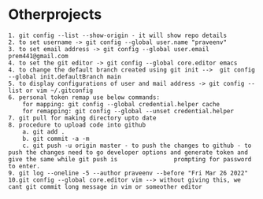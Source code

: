 # Otherprojects

    1. git config --list --show-origin - it will show repo details
    2. to set username -> git config --global user.name "praveenv"
    3. to set email address -> git config --global user.email prem441@gmail.com
    4. to set the git editor -> git config --global core.editor emacs
    4. to change the default branch created using git init -->  git config --global init.defaultBranch main
    5. to display configurations of user and mail address -> git config --list or vim ~/.gitconfig
    6. personal token remap use below commands: 
        for mapping: git config --global credential.helper cache
        for remapping: git config --global --unset credential.helper
    7. git pull for making directory upto date
    8. procedure to upload code into github
        a. git add .
        b. git commit -a -m
        c. git push -u origin master - to push the changes to github - to push the changes need to go developer options and generate token and give the same while git push is                prompting for password to enter.
    9. git log --oneline -5 --author praveenv --before "Fri Mar 26 2022"
    10.git config --global core.editor vim --> without giving this, we cant git commit long message in vim or someother editor 
        
